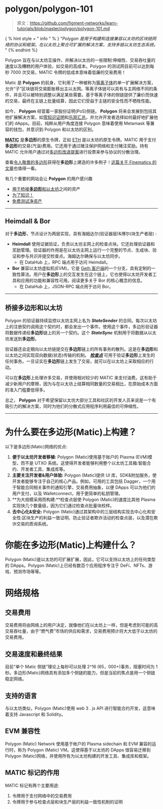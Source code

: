 # polygon/polygon-101

> 原文：<https://github.com/figment-networks/learn-tutorials/blob/master/polygon/polygon-101.md>

{ % hint style = " info " % } "*Polygon 是用于构建和连接兼容以太坊的区块链网络的协议和框架。在以太坊上聚合可扩展的解决方案，支持多链以太坊生态系统。* " {% endhint %}

Polygon 旨在与以太坊互操作，并解决以太坊的一些限制:伸缩性、交易吞吐量的速度以及糟糕的用户体验，如交易的高成本。Polygon 的测试网目前可以达到每秒 7000 次交易，MATIC 令牌的低成本意味着低廉的交易费用！

Matic 是 **Polygon** 的前身，它利用了一种被称为[等离子体](https://education.district0x.io/general-topics/understanding-ethereum/understanding-plasma/)的单一扩展解决方案，允许“子”区块链将交易膨胀移出主以太网。等离子体链可以具有与主网络不同的条件，并且可以被特别调整以满足某些需要。基于等离子体的侧链提供了廉价而快速的交易，最终在主链上批量结算，因此它们受益于主链的安全性而不牺牲性能。

如今， **Polygon** 经营着一家股份证明(PoS)侧链。 **Polygon** 将来会发展到包括其他扩展解决方案，如[零知识证明](https://consensys.net/blog/blockchain-explained/zero-knowledge-proofs-starks-vs-snarks/)和[乐观汇总](https://blog.polygon.technology/polygon-research-ethereum-scaling-with-rollups-8a2c221bf644)，并允许开发者选择如何最好地扩展他们的 dApps。目前，纯粹从用户角度连接 Polygon 意味着使用 Metamask 等兼容的钱包，并意识到 Polygon 和以太坊的区别。

[**MATIC**](https://coinmarketcap.com/currencies/polygon/) 是**多边形**的原生令牌，正如 [ETH](https://coinmarketcap.com/currencies/ethereum/) 是以太坊的原生令牌。MATIC 用于支付**多边形**的交易(汽油)费用。它还用于通过赌注保护网络和支付赌注奖励。持有 MATIC 允许用户通过对[多边形改进提案](https://forum.matic.network/t/polygon-improvement-proposals/630)进行投票来参与协议的分散治理。

查看[令人敬畏的多边形](https://awesomepolygon.com/dapps/)获得在**多边形**上建造的许多例子！[这篇关于 Finematics 的文章](https://finematics.com/polygon-commit-chain-explained/)也值得一看。

有几个重要的网站会让 **Polygon** 的用户感兴趣

*   [用于桥接**多边形**和以太坊](https://wallet.matic.network)之间的资产
*   [为了知识！](https://docs.matic.network/)
*   [免费测试净资产](https://faucet.matic.network/)

* * *

## Heimdall & Bor

对于**多边形**，节点设计为两层实现，具有海姆达尔(验证器层)&博尔(块生产者层) :

*   **Heimdall** 使用证据验证，负责以太坊主网上的检查点块。它还处理验证器和奖励管理。验证器的作用是在以太坊主网上运行一个完整的节点、生成块、验证和参与共识并提交检查点。海姆达尔确保与以太坊同步。
    *   在 DataHub 上，RPC 端点用于访问 Heimdall。
*   **Bor** 兼容以太坊虚拟机(EVM)，它是 [Geth 客户端](https://geth.ethereum.org/docs/)的一个分支，具有定制的一致性算法。用户在**多边形**上的交互发生在这个链上，它也使得以太坊开发者工具和应用的功能和兼容性可用。阅读更多关于 Bor 的核心概念的信息。
    *   在 DataHub 上，JSON-RPC 端点用于访问 Bor。

* * *

## 桥接多边形和以太坊

Polygon 的验证器持续监控以太坊主网上名为 ***StateSender*** 的合同。每次以太坊上的注册契约调用这个契约时，都会发出一个事件。使用这个事件，多边形验证器将数据传递给**多边形**链上的另一个契约。这个 ***StateSync*** 机制用于将数据从以太坊发送到**多边形**。

验证器还会定期向以太坊链提交在**多边形**链上的所有事务的散列。这是在**多边形**和以太坊之间实现双向数据(状态)传输的机制。 [***检查点***](https://docs.matic.network/docs/contribute/heimdall/checkpoint) 可用于验证**多边形**上发生的任何事务。一旦证实在**多边形**链上发生了交易，就可以在以太坊上采取相应的行动。

可以在**多边形**上处理许多交易，并使用相对较少的 MATIC 来支付油费。这有助于减少新用户的摩擦，因为与在以太坊上结算相同数量的交易相比，在原始成本方面的准入门槛要低得多。

总之， **Polygon** 对于希望保留以太坊大部分工具和社区的开发人员来说是一个有吸引力的解决方案，同时为他们的分散式应用程序利用最佳的可伸缩性。

* * *

# 为什么要在多边形(Matic)上构建？

以下是多边形(Matic)网络的优点:

1.  **便于以太坊开发者移植:** Polygon (Matic)使用基于账户的 Plasma (EVM)模型，而不是 UTXO 系统。这使得开发者能够利用整个以太坊工具箱:智能合约、开发者工具、集成库等。
2.  **主要关注开发者&用户体验:** Polygon (Matic)提供 UI 库，SDK&附加服务，使开发者能够专注于自己的核心产品。例如，可用的工具包括 Dagger，一个用于智能合同相关事件的通知引擎，交易费用抽象，以便 DApps 可以为他们的用户支付，以及 Walletconnect，用于更简单的私钥管理。
3.  **为大规模采用而构建:**检查点层使 Polygon (Matic)的速度比其他 Plasma 实现快几个数量级，因为它们通过检查点批量块校样。
4.  **去中心化&安全:** Polygon (Matic)通过其架构中的三层结构实现去中心化和安全性:区块生产的利益一致证明、防止验证者欺诈活动的检查点层，以及潜在欺诈交易的质询系统。

# 你能在多边形(Matic)上构建什么？

Polygon (Matic)是以太坊的可扩展扩展，因此，它可以支持以太坊上的任何类型的 DApps。Polygon (Matic)上已经有数百个应用程序专注于 DeFi、NFTs、游戏、预测市场等等。

# 网络规格

## 交易费用

交易费用将由网络上的用户决定，就像他们在以太坊上一样，但是考虑到可能的高交易吞吐量，由于“燃气费”市场的供应和需求，交易费用预计将大大低于以太坊的交易费用。

## 交易速度和最终结果

目前“单个 Matic 侧链”理论上每秒可以处理 2^16 (65，000+)事务，阻塞时间为 1 秒。多边形(Matic)网络具有添加多个侧链的能力，但是当前的焦点是用一个侧链稳定网络。

## 支持的语言

与以太坊类似，Polygon (Matic)使用 web 3 . js API 进行智能合约开发，这意味着支持 Javascript 和 Solidity。

## EVM 兼容性

Polygon (Matic) Network 使用基于帐户的 Plasma sidechain 和 EVM 兼容的运行时，称为 Polygon (Matic) VM。这使得基于以太坊的 DApps 很容易迁移到 Polygon (Matic)网络，并使用所有为以太坊构建的开发工具、集成库和框架。

## MATIC 标记的作用

MATIC 标记有两个主要用途:

1.  令牌用于支付网络中的交易费用
2.  令牌用于参与检查点层和块生产层的利益一致性机制的证明